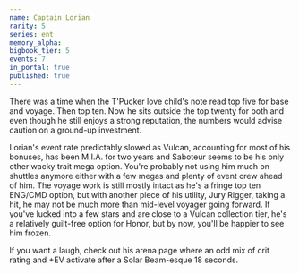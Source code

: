 ```yaml
---
name: Captain Lorian
rarity: 5
series: ent
memory_alpha:
bigbook_tier: 5
events: 7
in_portal: true
published: true
---
```


There was a time when the T'Pucker love child's note read top five for base and voyage. Then top ten. Now he sits outside the top twenty for both and even though he still enjoys a strong reputation, the numbers would advise caution on a ground-up investment.

Lorian's event rate predictably slowed as Vulcan, accounting for most of his bonuses, has been M.I.A. for two years and Saboteur seems to be his only other wacky trait mega option. You're probably not using him much on shuttles anymore either with a few megas and plenty of event crew ahead of him. The voyage work is still mostly intact as he's a fringe top ten ENG/CMD option, but with another piece of his utility, Jury Rigger, taking a hit, he may not be much more than mid-level voyager going forward. If you've lucked into a few stars and are close to a Vulcan collection tier, he's a relatively guilt-free option for Honor, but by now, you'll be happier to see him frozen.

If you want a laugh, check out his arena page where an odd mix of crit rating and +EV activate after a Solar Beam-esque 18 seconds.
